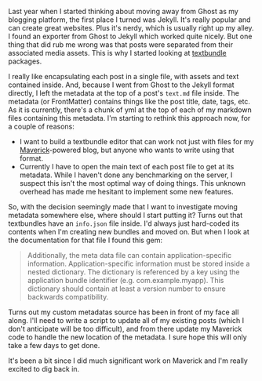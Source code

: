 Last year when I started thinking about moving away from Ghost as my blogging platform, the first place I turned was Jekyll. It's really popular and can create great websites. Plus it's nerdy, which is usually right up my alley. I found an exporter from Ghost to Jekyll which worked quite nicely. But one thing that did rub me wrong was that posts were separated from their associated media assets. This is why I started looking at [textbundle](http://textbundle.org) packages.

I really like encapsulating each post in a single file, with assets and text contained inside. And, because I went from Ghost to the Jekyll format directly, I left the metadata at the top of a post's `text.md` file inside. The metadata (or FrontMatter) contains things like the post title, date, tags, etc. As it is currently, there's a chunk of yml at the top of each of my markdown files containing this metadata. I'm starting to rethink this approach now, for a couple of reasons:

* I want to build a textbundle editor that can work not just with files for my [Maverick](https://github.com/jsorge/maverick)-powered blog, but anyone who wants to write using that format.
* Currently I have to open the main text of each post file to get at its metadata. While I haven't done any benchmarking on the server, I suspect this isn't the most optimal way of doing things. This unknown overhead has made me hesitant to implement some new features.

So, with the decision seemingly made that I want to investigate moving metadata somewhere else, where should I start putting it? Turns out that textbundles have an `info.json` file inside. I'd always just hard-coded its contents when I'm creating new bundles and moved on. But when I look at the documentation for that file I found this gem:

> Additionally, the meta data file can contain application-specific information. Application-specific information must be stored inside a nested dictionary. The dictionary is referenced by a key using the application bundle identifier (e.g. com.example.myapp). This dictionary should contain at least a version number to ensure backwards compatibility.

Turns out my custom metadatas source has been in front of my face all along. I'll need to write a script to update all of my existing posts (which I don't anticipate will be too difficult), and from there update my Maverick code to handle the new location of the metadata. I sure hope this will only take a few days to get done.

It's been a bit since I did much significant work on Maverick and I'm really excited to dig back in.
